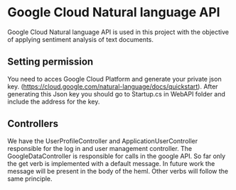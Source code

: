 # Google Cloud Natural language API

Google Cloud Natural language API is used in this project with the objective of applying sentiment analysis of text documents.

## Setting permission

You need to acces Google Cloud Platform and generate your private json key. (https://cloud.google.com/natural-language/docs/quickstart).
After generating this Json key you should go to Startup.cs in WebAPI folder and include the address for the key.


## Controllers

We have the UserProfileController and ApplicationUserController responsible for the log in and user management controller. 
The GoogleDataController is responsible for calls in the google API. So far only the get verb is implemented with a default message. 
In future work the message will be present in the body of the heml. Other verbs will follow the same principle.
